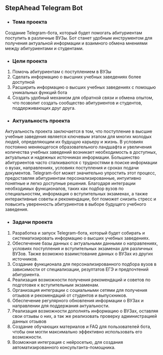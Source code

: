 ## StepAhead Telegram Bot

- ### Тема проекта
Создание Telegram-бота, который будет помогать абитуриентам поступить в различные ВУЗы. Бот станет удобным инструментом для получения актуальной информации и взаимного обмена мнениями между абитуриентами и студентами.

- ### Цели проекта
1. Помочь абитуриентам с поступлением в ВУЗы
2. Сделать информацию о высшних учебных заведениях более доступной
3. Расширить информацию о высших учебных заведениях с помощью уникальных функций бота
4. Создать удобный механизм для обратной связи и обмена опытом, что позволит создать сообщество абитуриентов и студентов, поддерживающих друг друга.

- ### Актуальность проекта

Актуальность проекта заключается в том, что поступление в высшие учебные заведения является ключевым этапом для многих молодых людей, определяющим их будущую карьеру и жизнь. В условиях постоянно меняющегося образовательного ландшафта и увеличения количества учебных заведений возникает необходимость в доступных, актуальных и надежных источниках информации. Большинство абитуриентов часто сталкиваются с трудностями в поиске информации о вузах, направлениях, условиях поступления и сроках подачи документов. Telegram-бот может значительно упростить этот процесс, предоставляя абитуриентам персонализированные, интуитивно понятные и легко доступные решения. Благодаря интеграции необходимых функционалов, таких как подбор вузов по специальностям, информация о вступительных экзаменах, а также интерактивные советы и рекомендации, бот поможет снизить стресс и повысить уверенность абитуриентов в выборе будущего учебного заведения.

- ### Задачи проекта

1. Разработка и запуск Telegram-бота, который будет собирать и систематизировать информацию о высших учебных заведениях.
2. Обеспечение базы данных с актуальными данными о направлениях, условиях поступления и вступительных экзаменах для различных ВУЗов. Также возможно взаимстование данных о ВУЗах из других источников.
3. Создание функционала для персонализированного подбора вузов в зависимости от специализации, резултатов ЕГЭ и предпочтений абитуриента.
4. Реализация возможности получения рекомендаций и советов по подготовке к вступительным экзаменам.
5. Организация интеграции с социальными сетями для получения отзывов и рекомендаций от студентов и выпускников.
6. Обеспечение регулярного обновления информации о ВУЗах и направлении для поддержания актуальности.
7. Реализация возможности дополнять информацию о ВУЗах, оставляя свои отзывы о них, а так же реализовать проверку администрацией данных отзывов
8. Создание обучающих материалов и FAQ для пользователей бота, чтобы они могли максимально эффективно использовать его возможности.
9. Возможная интеграция с нейросетью, для создания автоматизированного консультанта-помощника.